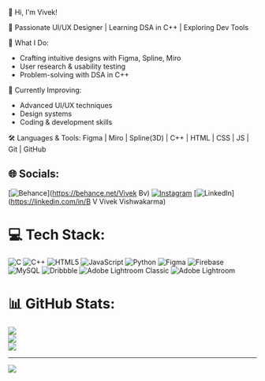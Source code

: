 👋 Hi, I'm Vivek!

🎨 Passionate UI/UX Designer | Learning DSA in C++ | Exploring Dev Tools

🚀 What I Do:
- Crafting intuitive designs with Figma, Spline, Miro
- User research & usability testing
- Problem-solving with DSA in C++

🌱 Currently Improving:
- Advanced UI/UX techniques
- Design systems
- Coding & development skills

🛠️ Languages & Tools: Figma | Miro | Spline(3D) | C++ | HTML | CSS | JS | Git | GitHub




## 🌐 Socials:
[![Behance](https://img.shields.io/badge/Behance-1769ff?logo=behance&logoColor=white)](https://behance.net/Vivek Bv) [![Instagram](https://img.shields.io/badge/Instagram-%23E4405F.svg?logo=Instagram&logoColor=white)](https://instagram.com/vivekbv__) [![LinkedIn](https://img.shields.io/badge/LinkedIn-%230077B5.svg?logo=linkedin&logoColor=white)](https://linkedin.com/in/B V Vivek Vishwakarma)

# 💻 Tech Stack:
![C](https://img.shields.io/badge/c-%2300599C.svg?style=for-the-badge&logo=c&logoColor=white) ![C++](https://img.shields.io/badge/c++-%2300599C.svg?style=for-the-badge&logo=c%2B%2B&logoColor=white) ![HTML5](https://img.shields.io/badge/html5-%23E34F26.svg?style=for-the-badge&logo=html5&logoColor=white) ![JavaScript](https://img.shields.io/badge/javascript-%23323330.svg?style=for-the-badge&logo=javascript&logoColor=%23F7DF1E) ![Python](https://img.shields.io/badge/python-3670A0?style=for-the-badge&logo=python&logoColor=ffdd54) ![Figma](https://img.shields.io/badge/figma-%23F24E1E.svg?style=for-the-badge&logo=figma&logoColor=white) ![Firebase](https://img.shields.io/badge/firebase-a08021?style=for-the-badge&logo=firebase&logoColor=ffcd34) ![MySQL](https://img.shields.io/badge/mysql-4479A1.svg?style=for-the-badge&logo=mysql&logoColor=white) ![Dribbble](https://img.shields.io/badge/Dribbble-EA4C89?style=for-the-badge&logo=dribbble&logoColor=white) ![Adobe Lightroom Classic](https://img.shields.io/badge/Adobe%20Lightroom%20Classic-31A8FF.svg?style=for-the-badge&logo=Adobe%20Lightroom%20Classic&logoColor=white) ![Adobe Lightroom](https://img.shields.io/badge/Adobe%20Lightroom-31A8FF.svg?style=for-the-badge&logo=Adobe%20Lightroom&logoColor=white)
# 📊 GitHub Stats:
![](https://github-readme-stats.vercel.app/api?username=bvvivek6&theme=dark&hide_border=false&include_all_commits=true&count_private=true)<br/>
![](https://github-readme-streak-stats.herokuapp.com/?user=bvvivek6&theme=dark&hide_border=false)<br/>
![](https://github-readme-stats.vercel.app/api/top-langs/?username=bvvivek6&theme=dark&hide_border=false&include_all_commits=true&count_private=true&layout=compact)

---
[![](https://visitcount.itsvg.in/api?id=bvvivek6&icon=0&color=0)](https://visitcount.itsvg.in)

<!-- Proudly created with GPRM ( https://gprm.itsvg.in ) -->
